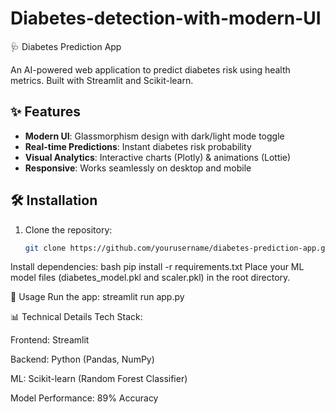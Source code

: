 # Diabetes-detection-with-modern-UI
 🩺 Diabetes Prediction App

An AI-powered web application to predict diabetes risk using health metrics. Built with Streamlit and Scikit-learn.

## ✨ Features
- **Modern UI**: Glassmorphism design with dark/light mode toggle
- **Real-time Predictions**: Instant diabetes risk probability
- **Visual Analytics**: Interactive charts (Plotly) & animations (Lottie)
- **Responsive**: Works seamlessly on desktop and mobile

## 🛠️ Installation
1. Clone the repository:
   ```bash
   git clone https://github.com/yourusername/diabetes-prediction-app.git
   
Install dependencies:
bash
pip install -r requirements.txt
Place your ML model files (diabetes_model.pkl and scaler.pkl) in the root directory.

🚀 Usage
Run the app:
streamlit run app.py

📊 Technical Details
Tech Stack:

Frontend: Streamlit

Backend: Python (Pandas, NumPy)

ML: Scikit-learn (Random Forest Classifier)

Model Performance: 89% Accuracy 
